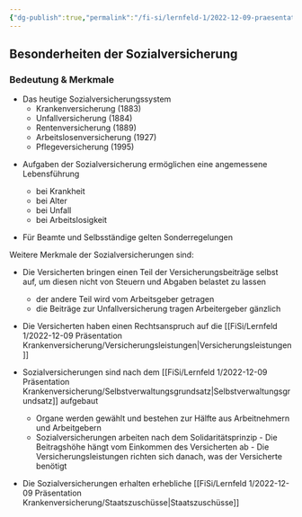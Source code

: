 ```yaml
---
{"dg-publish":true,"permalink":"/fi-si/lernfeld-1/2022-12-09-praesentation-krankenversicherung/bedeutung-und-merkmale-der-sozialversicherung/"}
---
```



## Besonderheiten der Sozialversicherung

### Bedeutung & Merkmale


<div class="transclusion internal-embed is-loaded"><div class="markdown-embed">





- Das heutige Sozialversicherungssystem
	- Krankenversicherung (1883)
	- Unfallversicherung (1884)
	- Rentenversicherung (1889)
	- Arbeitslosenversicherung (1927)
	- Pflegeversicherung (1995)

</div></div>


- Aufgaben der Sozialversicherung ermöglichen eine angemessene Lebensführung
	- bei Krankheit
	- bei Alter
	- bei Unfall
	- bei Arbeitslosigkeit

- Für Beamte und Selbsständige gelten Sonderregelungen

Weitere Merkmale der Sozialversicherungen sind:

- Die Versicherten bringen einen Teil der Versicherungsbeiträge selbst auf, um diesen nicht von Steuern und Abgaben belastet zu lassen
	- der andere Teil wird vom Arbeitsgeber getragen
	- die Beiträge zur Unfallversicherung tragen Arbeitergeber gänzlich

- Die Versicherten haben einen Rechtsanspruch auf die [[FiSi/Lernfeld 1/2022-12-09 Präsentation Krankenversicherung/Versicherungsleistungen\|Versicherungsleistungen]]
- Sozialversicherungen sind nach dem [[FiSi/Lernfeld 1/2022-12-09 Präsentation Krankenversicherung/Selbstverwaltungsgrundsatz\|Selbstverwaltungsgrundsatz]] aufgebaut
	- Organe werden gewählt und bestehen zur Hälfte aus Arbeitnehmern und Arbeitgebern
	 - Sozialversicherungen arbeiten nach dem Solidaritätsprinzip
			- Die Beitragshöhe hängt vom Einkommen des Versicherten ab
			- Die Versicherungsleistungen richten sich danach, was der Versicherte benötigt 

- Die Sozialversicherungen erhalten erhebliche [[FiSi/Lernfeld 1/2022-12-09 Präsentation Krankenversicherung/Staatszuschüsse\|Staatszuschüsse]]